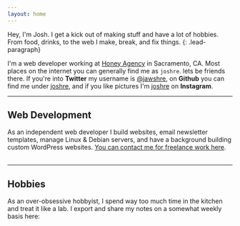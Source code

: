 ```yaml
---
layout: home
---
```


Hey, I'm Josh. I get a kick out of making stuff and have a lot of hobbies. From food, drinks, to the web I make, break, and fix things.
{: .lead-paragraph}

I'm a web developer working at [Honey Agency](http://honeyagency.com/) in Sacramento, CA. Most places on the internet you can generally find me as `joshre`. lets be friends there. If you're into **Twitter** my username is [@jawshre](http://twitter.com/jawshre), on **Github** you can find me under [joshre](http://github.com/joshre), and if you like pictures I'm [joshre](http://instagram.com/joshre) on **Instagram**.

***

## Web Development

As an independent web developer I build websites, email newsletter templates, manage Linux & Debian servers, and have a background building custom WordPress websites. [You can contact me for freelance work here](mailto:jreederesparza@gmail.com?Subject=Web%20Development).    
<br>  

***

## Hobbies

As an over-obsessive hobbyist, I spend way too much time in the kitchen and treat it like a lab. I export and share my notes on a somewhat weekly basis here: